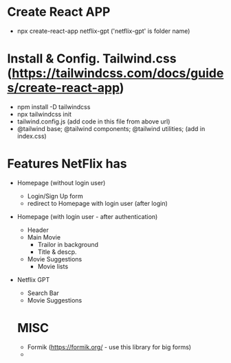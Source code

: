 # Create React APP
- npx create-react-app netflix-gpt ('netflix-gpt' is folder name)

# Install & Config. Tailwind.css (https://tailwindcss.com/docs/guides/create-react-app)
- npm install -D tailwindcss
- npx tailwindcss init
- tailwind.config.js (add code in this file from above url)
- @tailwind base; @tailwind components; @tailwind utilities; (add in index.css)

# Features NetFlix has
- Homepage (without login user)
  - Login/Sign Up form
  - redirect to Homepage with login user (after login)

- Homepage (with login user - after authentication)
  - Header
  - Main Movie
    - Trailor in background
    - Title & descp.
  - Movie Suggestions
    - Movie lists

- Netflix GPT
  - Search Bar
  - Movie Suggestions

  # MISC
  - Formik (https://formik.org/ - use this library for big forms)
  - 